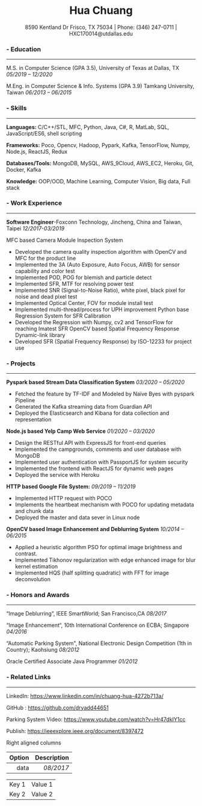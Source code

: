 <div align="center"><h1>Hua Chuang</h1></div>
<div align="center">8590 Kentland Dr Frisco, TX 75034 | Phone: (346) 247-0711 | HXC170014@utdallas.edu</div>

### - Education
---
 	
M.S. in Computer Science (GPA 3.5), University of Texas at Dallas, TX    *05/2019 – 12/2020*

M.Eng. in Computer Science & Info. Systems (GPA 3.9) Tamkang University, Taiwan 	*06/2013 – 06/2015*

### - Skills
---
**Languages:** C/C++/STL, MFC, Python, Java, C#, R, MatLab, SQL, JavaScript/ES6, shell scripting

**Frameworks:** Poco, Opencv, Hadoop, Pypark, Kafka, TensorFlow, Numpy, Node.js, ReactJS, Redux

**Databases/Tools:** MongoDB, MySQL, AWS_9Cloud, AWS_EC2, Heroku, Git, Docker, Kafka

**Knowledge:** OOP/OOD, Machine Learning, Computer Vision, Big data, Full stack

### - Work Experience
---

**Software Engineer**-Foxconn Technology, Jincheng, China and Taiwan, Taipei	 *12/2017-03/2019*

MFC based Camera Module Inspection System
- Developed the camera quality inspection algorithm with OpenCV and MFC for the product line
- Implemented the 3A (Auto Exposure, Auto Focus, AWB) for sensor capability and color test 
- Implemented POD, POG for blemish and particle detect
- Implemented SFR, MTF for resolving power test
- Implemented SNR (Signal-to-Noise Ratio), white pixel, black pixel for noise and dead pixel test
- Implemented Optical Center, FOV for module install test
- Implemented multi-thread/process for UPH improvement
Python base Regression System for SFR Calibration
- Developed the Regression with Numpy, cv2 and TensorFlow for reaching Imatest SFR
OpenCV based Spatial Frequency Response Dynamic-link library
- Developed SFR (Spatial Frequency Response) by ISO-12233 for project use


### - Projects
---
**Pyspark based Stream Data Classification System** *03/2020 – 05/2020*

-	Fetched the feature by TF-IDF and Modeled by Naïve Byes with pyspark Pipeline
-	Generated the Kafka streaming data from Guardian API
-	Deployed the Elasticsearch and Kibana for data collection and representation

**Node.js based Yelp Camp Web Service**	*01/2020 – 03/2020*
-	Design the RESTful API with ExpressJS for front-end queries 
-	Implemented the campgrounds, comments and user database with MongoDB
-	Implemented user authentication with PassportJS for system security
-	Implemented the frontend with ReactJS for dynamic web pages
-	Deployed the service with Heroku

**HTTP based Google File System:** *09/2019 – 11/2019*

-	Implemented HTTP request with POCO 
-	Implements the heartbeat mechanism with POCO for updating metadata and chunk data
-	Deployed the master and data sever in Linux node

**OpenCV based Image Enhancement and Deblurring System**	*10/2014 – 06/2015*

-	Applied a heuristic algorithm PSO for optimal image brightness and contrast.
-	Implemented Tikhonov regularization with edge enhanced image for blur kernel estimation
-	Implemented HQS (half splitting quadratic) with FFT for image deconvolution



### - Honors and Awards
---
“Image Deblurring”, IEEE SmartWorld; San Francisco,CA	*08/2017*

“Image Enhancement“, 10th International Conference on ECBA; Singapore	*04/2016*

“Automatic Parking System", National Electronic Design Competition (1th in Country); Kaohsiung	*08/2012*

Oracle Certified Associate Java Programmer	*01/2012*

### - Related Links
---
LinkedIn: https://www.linkedin.com/in/chuang-hua-4272b713a/

GitHub : https://github.com/dryadd44651

Parking System Video: https://www.youtube.com/watch?v=Hr47dkIY1cc

Publish: https://ieeexplore.ieee.org/document/8397472


Right aligned columns

| Option | Description |
| ------:| ------------------------------:|
| data   |       *08/2017* |
<table>
<tr>
    <td>Key 1</td>
    <td>Value 1</td>
</tr>
<tr>
    <td>Key 2</td>
    <td>Value 2</td>
</tr>
</table>
